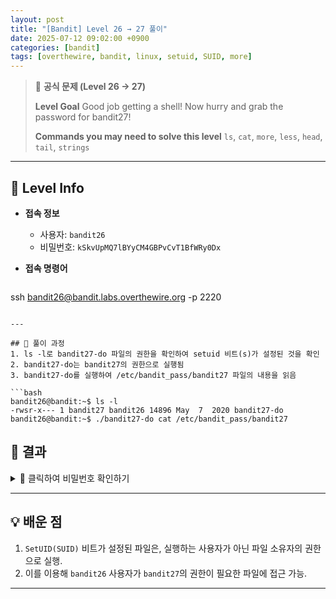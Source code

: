 ```yaml
---
layout: post
title: "[Bandit] Level 26 → 27 풀이"
date: 2025-07-12 09:02:00 +0900
categories: [bandit]
tags: [overthewire, bandit, linux, setuid, SUID, more]
---
```


> 📝 **공식 문제 (Level 26 → 27)**
>
> **Level Goal**
> Good job getting a shell! Now hurry and grab the password for bandit27!
>
> **Commands you may need to solve this level**
> `ls`, `cat`, `more`, `less`, `head`, `tail`, `strings`

---

## 🔐 Level Info

- **접속 정보**
  - 사용자: `bandit26`
  - 비밀번호: `kSkvUpMQ7lBYyCM4GBPvCvT1BfWRy0Dx`
  
- **접속 명령어**

  ```bash
ssh bandit26@bandit.labs.overthewire.org -p 2220
  ```

---

## 🧪 풀이 과정
1. ls -l로 bandit27-do 파일의 권한을 확인하여 setuid 비트(s)가 설정된 것을 확인
2. bandit27-do는 bandit27의 권한으로 실행됨
3. bandit27-do를 실행하여 /etc/bandit_pass/bandit27 파일의 내용을 읽음

```bash
bandit26@bandit:~$ ls -l
-rwsr-x--- 1 bandit27 bandit26 14896 May  7  2020 bandit27-do
bandit26@bandit:~$ ./bandit27-do cat /etc/bandit_pass/bandit27
```

## 🎯 결과

<details markdown="1">
<summary>👀 클릭하여 비밀번호 확인하기</summary>

```bash
EReVavePLFHtFlFsjn3hyzMlvSuSAcRD
```

</details>

---

## 💡 배운 점

1.  `SetUID(SUID)` 비트가 설정된 파일은, 실행하는 사용자가 아닌 파일 소유자의 권한으로 실행.
2.  이를 이용해 `bandit26` 사용자가 `bandit27`의 권한이 필요한 파일에 접근 가능.

---

